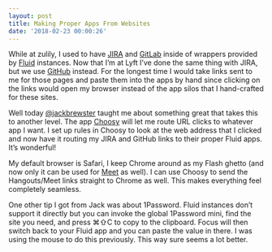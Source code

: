 ```yaml
---
layout: post
title: Making Proper Apps From Websites
date: '2018-02-23 00:00:26'
---
```


While at zulily, I used to have [JIRA](https://www.atlassian.com/software/jira) and [GitLab](http://gitlab.com) inside of wrappers provided by [Fluid](http://fluidapp.com) instances. Now that I’m at Lyft I’ve done the same thing with JIRA, but we use [GitHub](https://github.com) instead. For the longest time I would take links sent to me for those pages and paste them into the apps by hand since clicking on the links would open my browser instead of the app silos that I hand-crafted for these sites.

Well today [@jackbrewster](https://twitter.com/jackbrewster) taught me about something great that takes this to another level. The app [Choosy](https://www.choosyosx.com) will let me route URL clicks to whatever app I want. I set up rules in Choosy to look at the web address that I clicked and now have it routing my JIRA and GitHub links to their proper Fluid apps. It’s wonderful!

My default browser is Safari, I keep Chrome around as my Flash ghetto (and now only it can be used for [Meet](https://meet.google.com) as well). I can use Choosy to send the Hangouts/Meet links straight to Chrome as well. This makes everything feel completely seamless.

One other tip I got from Jack was about 1Password. Fluid instances don’t support it directly but you can invoke the global 1Password mini, find the site you need, and press  ⌘⇧C to copy to the clipboard. Focus will then switch back to your Fluid app and you can paste the value in there. I was using the mouse to do this previously. This way sure seems a lot better.